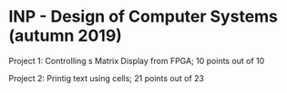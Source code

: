 # INP - Design of Computer Systems (autumn 2019)
Project 1: Controlling s Matrix Display from FPGA; 10 points out of 10

Project 2: Printig text using cells; 21 points out of 23
